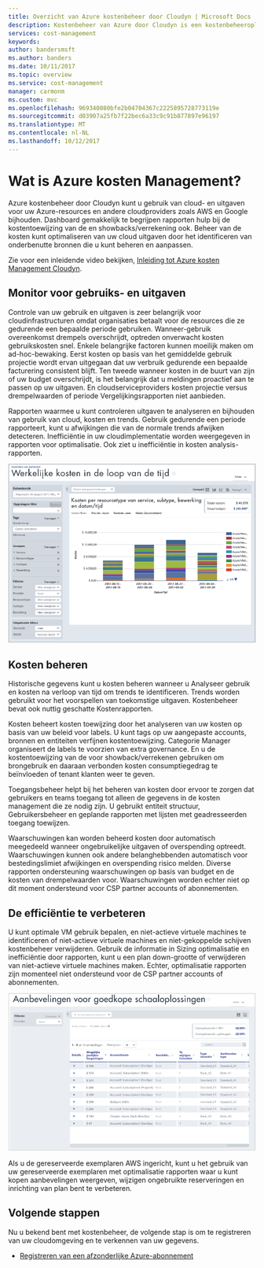 ```yaml
---
title: Overzicht van Azure kostenbeheer door Cloudyn | Microsoft Docs
description: Kostenbeheer van Azure door Cloudyn is een kostenbeheeroplossing met meerdere clouds voor het gebruik van Azure en andere cloudresources.
services: cost-management
keywords: 
author: bandersmsft
ms.author: banders
ms.date: 10/11/2017
ms.topic: overview
ms.service: cost-management
manager: carmonm
ms.custom: mvc
ms.openlocfilehash: 969340080bfe2b04704367c2225895728773119e
ms.sourcegitcommit: d03907a25fb7f22bec6a33c9c91b877897e96197
ms.translationtype: MT
ms.contentlocale: nl-NL
ms.lasthandoff: 10/12/2017
---
```

# <a name="what-is-azure-cost-management"></a>Wat is Azure kosten Management?

Azure kostenbeheer door Cloudyn kunt u gebruik van cloud- en uitgaven voor uw Azure-resources en andere cloudproviders zoals AWS en Google bijhouden. Dashboard gemakkelijk te begrijpen rapporten hulp bij de kostentoewijzing van de en showbacks/verrekening ook. Beheer van de kosten kunt optimaliseren van uw cloud uitgaven door het identificeren van onderbenutte bronnen die u kunt beheren en aanpassen.

Zie voor een inleidende video bekijken, [Inleiding tot Azure kosten Management Cloudyn](https://youtu.be/NWIRny6Wpsk).

## <a name="monitor-usage-and-spending"></a>Monitor voor gebruiks- en uitgaven

Controle van uw gebruik en uitgaven is zeer belangrijk voor cloudinfrastructuren omdat organisaties betaalt voor de resources die ze gedurende een bepaalde periode gebruiken. Wanneer-gebruik overeenkomst drempels overschrijdt, optreden onverwacht kosten gebruikskosten snel. Enkele belangrijke factoren kunnen moeilijk maken om ad-hoc-bewaking. Eerst kosten op basis van het gemiddelde gebruik projectie wordt ervan uitgegaan dat uw verbruik gedurende een bepaalde facturering consistent blijft. Ten tweede wanneer kosten in de buurt van zijn of uw budget overschrijdt, is het belangrijk dat u meldingen proactief aan te passen op uw uitgaven. En cloudserviceproviders kosten projectie versus drempelwaarden of periode Vergelijkingsrapporten niet aanbieden.

Rapporten waarmee u kunt controleren uitgaven te analyseren en bijhouden van gebruik van cloud, kosten en trends. Gebruik gedurende een periode rapporteert, kunt u afwijkingen die van de normale trends afwijken detecteren. Inefficiëntie in uw cloudimplementatie worden weergegeven in rapporten voor optimalisatie. Ook ziet u inefficiëntie in kosten analysis-rapporten.

![Rapport van de kosten gedurende een periode](media\overview\cost-over-time-rpt.png)


## <a name="manage-costs"></a>Kosten beheren

Historische gegevens kunt u kosten beheren wanneer u Analyseer gebruik en kosten na verloop van tijd om trends te identificeren. Trends worden gebruikt voor het voorspellen van toekomstige uitgaven. Kostenbeheer bevat ook nuttig geschatte Kostenrapporten.

Kosten beheert kosten toewijzing door het analyseren van uw kosten op basis van uw beleid voor labels. U kunt tags op uw aangepaste accounts, bronnen en entiteiten verfijnen kostentoewijzing. Categorie Manager organiseert de labels te voorzien van extra governance. En u de kostentoewijzing van de voor showback/verrekenen gebruiken om brongebruik en daaraan verbonden kosten consumptiegedrag te beïnvloeden of tenant klanten weer te geven.

Toegangsbeheer helpt bij het beheren van kosten door ervoor te zorgen dat gebruikers en teams toegang tot alleen de gegevens in de kosten management die ze nodig zijn. U gebruikt entiteit structuur, Gebruikersbeheer en geplande rapporten met lijsten met geadresseerden toegang toewijzen.

Waarschuwingen kan worden beheerd kosten door automatisch meegedeeld wanneer ongebruikelijke uitgaven of overspending optreedt. Waarschuwingen kunnen ook andere belanghebbenden automatisch voor bestedingslimiet afwijkingen en overspending risico melden. Diverse rapporten ondersteuning waarschuwingen op basis van budget en de kosten van drempelwaarden voor. Waarschuwingen worden echter niet op dit moment ondersteund voor CSP partner accounts of abonnementen.

## <a name="improve-efficiency"></a>De efficiëntie te verbeteren

U kunt optimale VM gebruik bepalen, en niet-actieve virtuele machines te identificeren of niet-actieve virtuele machines en niet-gekoppelde schijven kostenbeheer verwijderen. Gebruik de informatie in Sizing optimalisatie en inefficiëntie door rapporten, kunt u een plan down-grootte of verwijderen van niet-actieve virtuele machines maken. Echter, optimalisatie rapporten zijn momenteel niet ondersteund voor de CSP partner accounts of abonnementen.

![Formaat van aanbevelingen](.\media\overview\sizing.png)

Als u de gereserveerde exemplaren AWS ingericht, kunt u het gebruik van uw gereserveerde exemplaren met optimalisatie rapporten waar u kunt kopen aanbevelingen weergeven, wijzigen ongebruikte reserveringen en inrichting van plan bent te verbeteren.

## <a name="next-steps"></a>Volgende stappen

Nu u bekend bent met kostenbeheer, de volgende stap is om te registreren van uw cloudomgeving en te verkennen van uw gegevens.

- [Registreren van een afzonderlijke Azure-abonnement](quick-register-azure-sub.md)
